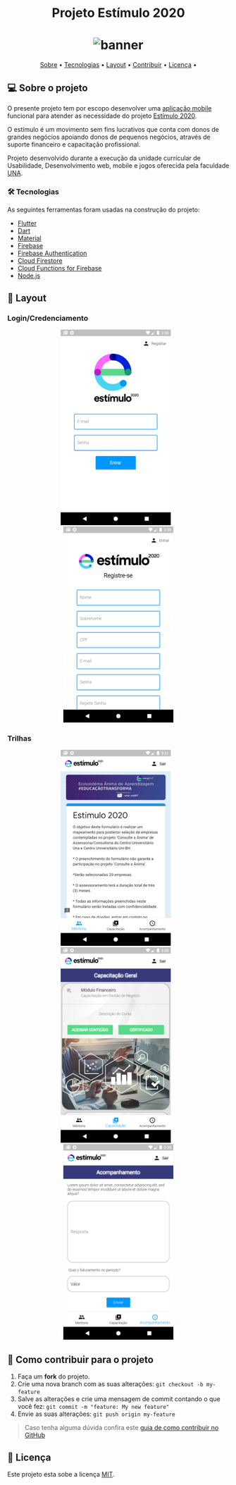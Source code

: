 <h1 align="center">Projeto Estímulo 2020</h1>
<h1 align="center">
<img src="https://www.estimulo2020.org/wp-content/uploads/2020/04/Logomarca-Estimulo2020.png" alt="banner" height="260" width="242">
</h1>

<p align="center">
 <a href="#-sobre-o-projeto">Sobre</a> •
 <a href="#-tecnologias">Tecnologias</a> •
 <a href="#-layout">Layout</a> •  
 <a href="#-como-contribuir-para-o-projeto">Contribuir</a> •
 <a href="#-licença">Licença</a> •    
</p>


## 💻 Sobre o projeto
O presente projeto tem por escopo desenvolver uma [aplicação mobile](https://sites.google.com/prof.unibh.br/consulteaanima/inicio/aplicativo) funcional para atender as necessidade do projeto [Estímulo 2020](https://www.estimulo2020.org/).<p>
O estímulo é um movimento sem fins lucrativos que conta com donos de grandes negócios apoiando donos de pequenos negócios, através de suporte financeiro e capacitação profissional.

Projeto desenvolvido durante a execução da unidade currícular de Usabilidade, Desenvolvimento web, mobile e jogos oferecida pela faculdade [UNA](https://www.una.br/).


### 🛠 Tecnologias

As seguintes ferramentas foram usadas na construção do projeto:

- [Flutter](https://flutter.dev/)
- [Dart](https://dart.dev/)
- [Material](https://material.io/)
- [Firebase](https://firebase.google.com/)
- [Firebase Authentication](https://firebase.google.com/docs/auth)
- [Cloud Firestore](https://firebase.google.com/docs/firestore)
- [Cloud Functions for Firebase](https://firebase.google.com/products/functions?hl=pt-br)
- [Node.js](https://nodejs.org/en/)


## 🎨 Layout

### Login/Credenciamento

<p align="center">
  <img alt="login" title="#Layout" src="./projeto_estimulo/assets/images/login.png" width="250px">
&nbsp;&nbsp;
  <img alt="credenciamento" title="#Layout" src="./projeto_estimulo/assets/images/credenciamento.png" width="250px">
</p>

### Trilhas
<p align="center">
  <img alt="mentoria" title="#Layout" src="./projeto_estimulo/assets/images/mentoria.png" width="250px" >
&nbsp;&nbsp;
  <img alt="capacitacao" title="#Layout" src="./projeto_estimulo/assets/images/capacitacao.png" width="250px" >
&nbsp;&nbsp;
  <img alt="acompanhamento" title="#Layout" src="./projeto_estimulo/assets/images/acompanhamento.png" width="250px">
</p>

## 💪 Como contribuir para o projeto

1. Faça um **fork** do projeto.
2. Crie uma nova branch com as suas alterações: `git checkout -b my-feature`
3. Salve as alterações e crie uma mensagem de commit contando o que você fez: `git commit -m "feature: My new feature"`
4. Envie as suas alterações: `git push origin my-feature`
> Caso tenha alguma dúvida confira este [guia de como contribuir no GitHub](./CONTRIBUTING.md)

## 📝 Licença

Este projeto esta sobe a licença [MIT](./LICENSE).
